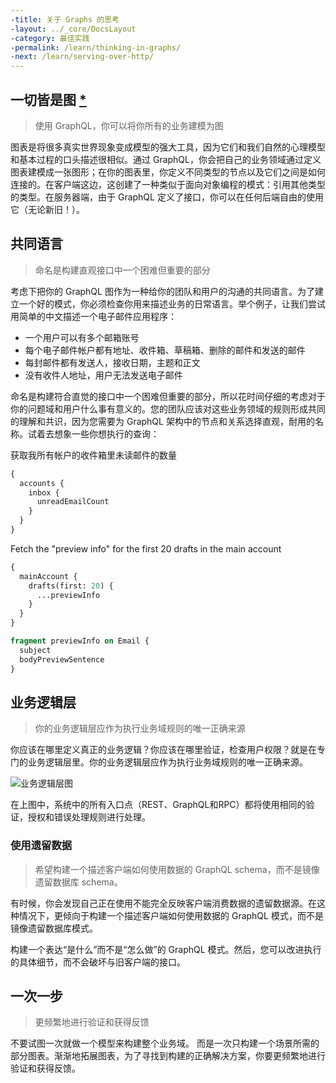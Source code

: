 ```yaml
---
-title: 关于 Graphs 的思考
-layout: ../_core/DocsLayout
-category: 最佳实践
-permalink: /learn/thinking-in-graphs/
-next: /learn/serving-over-http/
---
```


## 一切皆是图 [\*](https://en.wikipedia.org/wiki/Turtles_all_the_way_down)
> 使用 GraphQL，你可以将你所有的业务建模为图

图表是将很多真实世界现象变成模型的强大工具，因为它们和我们自然的心理模型和基本过程的口头描述很相似。通过 GraphQL，你会把自己的业务领域通过定义图表建模成一张图形；在你的图表里，你定义不同类型的节点以及它们之间是如何连接的。在客户端这边，这创建了一种类似于面向对象编程的模式：引用其他类型的类型。在服务器端，由于 GraphQL 定义了接口，你可以在任何后端自由的使用它（无论新旧！）。

## 共同语言
> 命名是构建直观接口中一个困难但重要的部分

考虑下把你的 GraphQL 图作为一种给你的团队和用户的沟通的共同语言。为了建立一个好的模式，你必须检查你用来描述业务的日常语言。举个例子，让我们尝试用简单的中文描述一个电子邮件应用程序：

* 一个用户可以有多个邮箱账号
* 每个电子邮件帐户都有地址、收件箱、草稿箱、删除的邮件和发送的邮件
* 每封邮件都有发送人，接收日期，主题和正文
* 没有收件人地址，用户无法发送电子邮件

命名是构建符合直觉的接口中一个困难但重要的部分，所以花时间仔细的考虑对于你的问题域和用户什么事有意义的。您的团队应该对这些业务领域的规则形成共同的理解和共识，因为您需要为 GraphQL 架构中的节点和关系选择直观，耐用的名称。试着去想象一些你想执行的查询：

获取我所有帐户的收件箱里未读邮件的数量
```graphql
{
  accounts {
    inbox {
      unreadEmailCount
    }
  }
}
```

Fetch the "preview info" for the first 20 drafts in the main account
```graphql
{
  mainAccount {
    drafts(first: 20) {
      ...previewInfo
    }
  }
}

fragment previewInfo on Email {
  subject
  bodyPreviewSentence
}
```

## 业务逻辑层
> 你的业务逻辑层应作为执行业务域规则的唯一正确来源

你应该在哪里定义真正的业务逻辑？你应该在哪里验证，检查用户权限？就是在专门的业务逻辑层里。你的业务逻辑层应作为执行业务域规则的唯一正确来源。

![业务逻辑层图](https://github.com/GraphQL-China/graphql-china.github.io/blob/36dc31c0465335a4e93eab8fcb770c4adcfba8d1/site/img/diagrams/business_layer.png)

在上图中，系统中的所有入口点（REST、GraphQL和RPC）都将使用相同的验证，授权和错误处理规则进行处理。

### 使用遗留数据
> 希望构建一个描述客户端如何使用数据的 GraphQL schema，而不是镜像遗留数据库 schema。

有时候，你会发现自己正在使用不能完全反映客户端消费数据的遗留数据源。在这种情况下，更倾向于构建一个描述客户端如何使用数据的 GraphQL 模式，而不是镜像遗留数据库模式。

构建一个表达“是什么”而不是“怎么做”的 GraphQL 模式。然后，您可以改进执行的具体细节，而不会破坏与旧客户端的接口。

## 一次一步
> 更频繁地进行验证和获得反馈

不要试图一次就做一个模型来构建整个业务域。 而是一次只构建一个场景所需的部分图表。渐渐地拓展图表，为了寻找到构建的正确解决方案，你要更频繁地进行验证和获得反馈。
